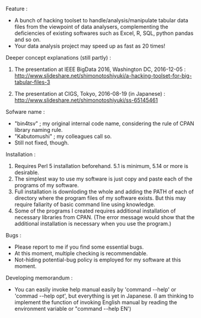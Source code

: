 Feature : 
  - A bunch of hacking toolset to handle/analysis/manipulate tabular data files from 
    the viewpoint of data analysers, complementing the deficiencies of existing softwares
    such as Excel, R, SQL, python pandas and so on.
  - Your data analysis project may speed up as fast as 20 times! 

Deeper concept explanations (still partly) : 

1. The presentation at IEEE BigData 2016, Washington DC, 2016-12-05 : 
  http://www.slideshare.net/shimonotoshiyuki/a-hacking-toolset-for-big-tabular-files-3
  
2. The presentation at CIGS, Tokyo, 2016-08-19 (in Japanese) :  
  http://www.slideshare.net/shimonotoshiyuki/ss-65145461


Sofware name : 
  - "bin4tsv" ; my original internal code name, considering the rule of CPAN library naming rule. 
  - "Kabutomushi"  ; my colleagues call so. 
  - Still not fixed, though. 


Installation : 
  1. Requires Perl 5 installation beforehand. 5.1 is minimum, 5.14 or more is desirable. 
  2. The simplest way to use my software is just copy and paste each of the programs of my software. 
  3. Full installation is downloding the whole and adding the PATH of each of directory where the 
       program files of my software exists. But this may require faliarity of basic command line using knowledge.
  3. Some of the programs I created requires additional installation of necessary libraries from CPAN. 
       (The error message would show that the additional installation is necessary when you use the program.)

Bugs : 
  * Please report to me if you find some essential bugs. 
  * At this moment, multiple checking is recommendable. 
  * Not-hiding potential-bug policy is employed for my software at this moment. 
  
 
Developing memorandum : 
 - You can easily invoke help manual easily by 'command --help' or 'commad --help opt', but everything is yet in Japanese.
    (I am thinking to implement the function of invoking English manual by reading the environment variable or "command --help EN') 
